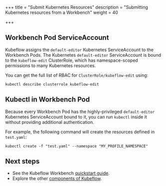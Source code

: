 +++
title = "Submit Kubernetes Resources"
description = "Submitting Kubernetes resources from a Workbench"
weight = 40
                    
+++

## Workbench Pod ServiceAccount

Kubeflow assigns the `default-editor` Kubernetes ServiceAccount to the Workbench Pods.
The Kubernetes `default-editor` ServiceAccount is bound to the `kubeflow-edit` ClusterRole, which has namespace-scoped permissions to many Kubernetes resources.

You can get the full list of RBAC for `ClusterRole/kubeflow-edit` using:
```
kubectl describe clusterrole kubeflow-edit
```

## Kubectl in Workbench Pod

Because every Workbench Pod has the highly-privileged `default-editor` Kubernetes ServiceAccount bound to it, you can run `kubectl` inside it without providing additional authentication.

For example, the following command will create the resources defined in `test.yaml`:

```shell
kubectl create -f "test.yaml" --namespace "MY_PROFILE_NAMESPACE"
```

## Next steps

- See the Kubeflow Workbench [quickstart guide](/docs/components/notebooks/quickstart-guide/).
- Explore the other [components of Kubeflow](/docs/components/).
